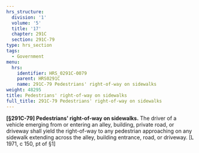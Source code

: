 ```yaml
---
hrs_structure:
  division: '1'
  volume: '5'
  title: '17'
  chapter: 291C
  section: 291C-79
type: hrs_section
tags:
  - Government
menu:
  hrs:
    identifier: HRS_0291C-0079
    parent: HRS0291C
    name: 291C-79 Pedestrians' right-of-way on sidewalks
weight: 48295
title: Pedestrians' right-of-way on sidewalks
full_title: 291C-79 Pedestrians' right-of-way on sidewalks
---
```

**[§291C-79] Pedestrians' right-of-way on sidewalks.** The driver of a vehicle emerging from or entering an alley, building, private road, or driveway shall yield the right-of-way to any pedestrian approaching on any sidewalk extending across the alley, building entrance, road, or driveway. [L 1971, c 150, pt of §1]